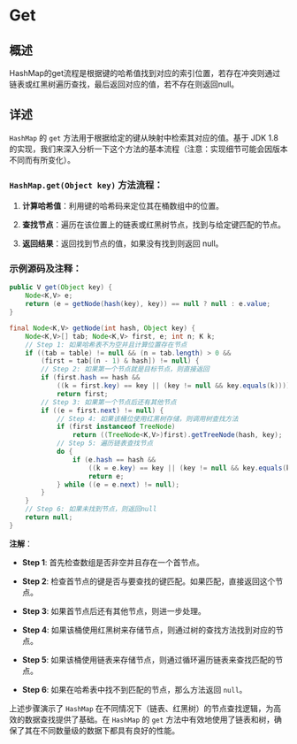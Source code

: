# Get

## 概述
HashMap的get流程是根据键的哈希值找到对应的索引位置，若存在冲突则通过链表或红黑树遍历查找，最后返回对应的值，若不存在则返回null。

## 详述

`HashMap` 的 `get` 方法用于根据给定的键从映射中检索其对应的值。基于 JDK 1.8 的实现，我们来深入分析一下这个方法的基本流程（注意：实现细节可能会因版本不同而有所变化）。

### `HashMap.get(Object key)` 方法流程：

1. **计算哈希值**：利用键的哈希码来定位其在桶数组中的位置。
   
2. **查找节点**：遍历在该位置上的链表或红黑树节点，找到与给定键匹配的节点。
   
3. **返回结果**：返回找到节点的值，如果没有找到则返回 null。

### 示例源码及注释：

```java
public V get(Object key) {
    Node<K,V> e;
    return (e = getNode(hash(key), key)) == null ? null : e.value;
}

final Node<K,V> getNode(int hash, Object key) {
    Node<K,V>[] tab; Node<K,V> first, e; int n; K k;
    // Step 1: 如果哈希表不为空并且计算位置存在节点
    if ((tab = table) != null && (n = tab.length) > 0 &&
        (first = tab[(n - 1) & hash]) != null) {
        // Step 2: 如果第一个节点就是目标节点，则直接返回
        if (first.hash == hash && 
            ((k = first.key) == key || (key != null && key.equals(k))))
            return first;
        // Step 3: 如果第一个节点后还有其他节点
        if ((e = first.next) != null) {
            // Step 4: 如果该桶位使用红黑树存储，则调用树查找方法
            if (first instanceof TreeNode)
                return ((TreeNode<K,V>)first).getTreeNode(hash, key);
            // Step 5: 遍历链表查找节点
            do {
                if (e.hash == hash &&
                    ((k = e.key) == key || (key != null && key.equals(k))))
                    return e;
            } while ((e = e.next) != null);
        }
    }
    // Step 6: 如果未找到节点，则返回null
    return null;
}
```

**注解**：

- **Step 1**: 首先检查数组是否非空并且存在一个首节点。
  
- **Step 2**: 检查首节点的键是否与要查找的键匹配。如果匹配，直接返回这个节点。

- **Step 3**: 如果首节点后还有其他节点，则进一步处理。

- **Step 4**: 如果该桶使用红黑树来存储节点，则通过树的查找方法找到对应的节点。

- **Step 5**: 如果该桶使用链表来存储节点，则通过循环遍历链表来查找匹配的节点。

- **Step 6**: 如果在哈希表中找不到匹配的节点，那么方法返回 `null`。

上述步骤演示了 `HashMap` 在不同情况下（链表、红黑树）的节点查找逻辑，为高效的数据查找提供了基础。在 `HashMap` 的 `get` 方法中有效地使用了链表和树，确保了其在不同数量级的数据下都具有良好的性能。